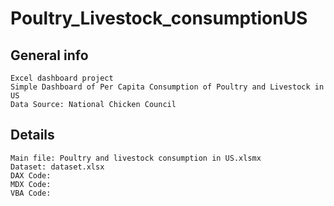 # Poultry_Livestock_consumptionUS


## General info
	Excel dashboard project
	Simple Dashboard of Per Capita Consumption of Poultry and Livestock in US
	Data Source: National Chicken Council
	
## Details
	Main file: Poultry and livestock consumption in US.xlsmx
	Dataset: dataset.xlsx
	DAX Code: 
	MDX Code:
	VBA Code:
